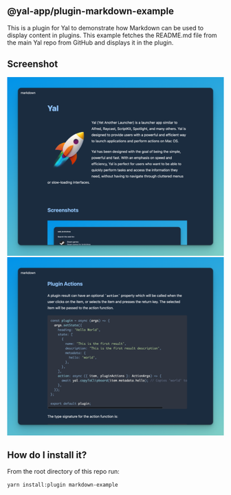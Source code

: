 ## @yal-app/plugin-markdown-example

This is a plugin for Yal to demonstrate how Markdown can be used to display content in plugins. This example fetches the README.md file from the main Yal repo from GitHub and displays it in the plugin.

## Screenshot

![markdown-example](./resources/markdown-example-01.png 'markdown-example')
![markdown-example](./resources/markdown-example-02.png 'markdown-example')

## How do I install it?

From the root directory of this repo run:

```
yarn install:plugin markdown-example
```
